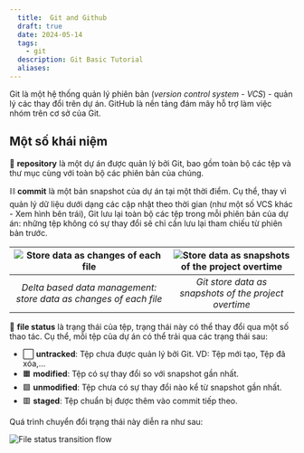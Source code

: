 ```yaml
---
  title:  Git and Github
  draft: true
  date: 2024-05-14
  tags:
    - git
  description: Git Basic Tutorial
  aliases:
---
```


Git là một hệ thống quản lý phiên bản (_version control system - VCS_) - quản lý các thay đổi trên dự án. GitHub là nền tảng đám mây hỗ trợ làm việc nhóm trên cơ sở của Git.

## Một số khái niệm

📁 **repository** là một dự án được quản lý bởi Git, bao gồm toàn bộ các tệp và thư mục cùng với toàn bộ các phiên bản của chúng.

⛓ **commit** là một bản snapshot của dự án tại một thời điểm. Cụ thể, thay vì quản lý dữ liệu dưới dạng các cập nhật theo thời gian (như một số VCS khác - Xem hình bên trái), Git lưu lại toàn bộ các tệp trong mỗi phiên bản của dự án: những tệp không có sự thay đổi sẽ chỉ cần lưu lại tham chiếu từ phiên bản trước.

| ![Store data as changes of each file](assets/git/delta-base-data-management.png) | ![Store data as snapshots of the project overtime](assets/git/git-data-management.png) |
| :------------------------------------------------------------------------------: | :------------------------------------------------------------------------------------: |
|        _Delta based data management: store data as changes of each file_         |                 _Git store data as snapshots of the project overtime_                  |

🔀 **file status** là trạng thái của tệp, trạng thái này có thể thay đổi qua một số thao tác. Cụ thể, mỗi tệp của dự án có thể trải qua các trạng thái sau:

- ⬜ **untracked**: Tệp chưa được quản lý bởi Git. VD: Tệp mới tạo, Tệp đã xóa,...
- 🟧 **modified**: Tệp có sự thay đổi so với snapshot gần nhất.
- 🟩 **unmodified**: Tệp chưa có sự thay đổi nào kể từ snapshot gần nhất.
- 🟥 **staged**: Tệp chuẩn bị được thêm vào commit tiếp theo.

Quá trình chuyển đổi trạng thái này diễn ra như sau:

![File status transition flow](assets/git/file-status-transition-flow.png)

